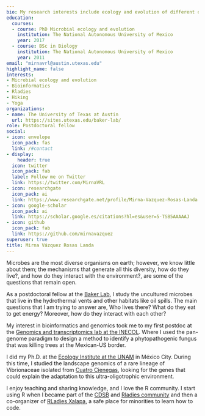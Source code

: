 ```yaml
---
bio: My research interests include ecology and evolution of different organisms mostly microbes.
education:
  courses:
  - course: PhD Microbial ecology and evolution
    institution: The National Autonomous University of Mexico
    year: 2017
  - course: BSc in Biology
    institution: The National Autonomous University of Mexico
    year: 2011
email: "mirnavrl@austin.utexas.edu"
highlight_name: false
interests:
- Microbial ecology and evolution
- Bioinformatics
- Rladies
- Hiking
- Yoga
organizations:
- name: The University of Texas at Austin
  url: https://sites.utexas.edu/baker-lab/
role: Postdoctoral fellow
social:
- icon: envelope
  icon_pack: fas
  link: /#contact
- display:
    header: true
  icon: twitter
  icon_pack: fab
  label: Follow me on Twitter
  link: https://twitter.com/MirnaVRL
- icon: researchgate
  icon_pack: ai
  link: https://www.researchgate.net/profile/Mirna-Vazquez-Rosas-Landa
- icon: google-scholar
  icon_pack: ai
  link: https://scholar.google.es/citations?hl=es&user=5-TSB5AAAAAJ
- icon: github
  icon_pack: fab
  link: https://github.com/mirnavazquez
superuser: true
title: Mirna Vázquez Rosas Landa
---
```


Microbes are the most diverse organisms on earth; however, we know little about them; the mechanisms that generate all this diversity,  how do they live?, and how do they interact with the environment?, are some of the questions that remain open.

As a postdoctoral fellow at the [Baker Lab](https://sites.utexas.edu/baker-lab/),  I study the uncultured microbes that live in the hydrothermal vents and other habitats like oil spills.  The main questions that I am trying to answer are, Who lives there? What do they eat to get energy? Moreover, how do they interact with each other? 

My interest in bioinformatics and genomics took me to my first postdoc at the [Genomics and transcriptomics lab at the INECOL](https://www.inecol.mx/personal/index.php/moleculares/139-enrique-ibarra-laclette).  Where I used the pan-genome paradigm to design a method to identify a phytopathogenic fungus that was killing trees at the Mexican-US border.

I did my Ph.D. at the [Ecology Institute at the UNAM](http://www.ecologia.unam.mx/web/) in México City. During this time, I studied the landscape genomics of a rare lineage of Vibrionaceae isolated from [Cuatro Cienegas](https://www.sciencemag.org/news/2020/07/watch-threatened-pools-mexican-desert-hold-clues-early-life), looking for the genes that could explain the adaptation to this ultra-oligotrophic environment.

I enjoy teaching and sharing knowledge, and I love the R community. I start using R when I became part of the [CDSB](https://comunidadbioinfo.github.io) and [Rladies community](https://rladies.org) and then a co-organizer of [RLadies Xalapa](https://www.meetup.com/rladies-xalapa/), a safe place for minorities to learn how to code.
